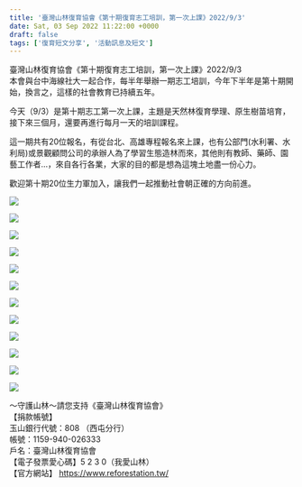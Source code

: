 ```yaml
---
title: '臺灣山林復育協會《第十期復育志工培訓，第一次上課》2022/9/3'
date: Sat, 03 Sep 2022 11:22:00 +0000
draft: false
tags: ['復育短文分享', '活動訊息及短文']
---
```


臺灣山林復育協會《第十期復育志工培訓，第一次上課》2022/9/3  
本會與台中海線社大一起合作，每半年舉辦一期志工培訓，今年下半年是第十期開始，換言之，這樣的社會教育已持續五年。

今天（9/3）是第十期志工第一次上課，主題是天然林復育學理、原生樹苗培育，接下來三個月，還要再進行每月一天的培訓課程。

這一期共有20位報名，有從台北、高雄專程報名來上課，也有公部門(水利署、水利局)或景觀顧問公司的承辦人為了學習生態造林而來，其他則有教師、藥師、園藝工作者…，來自各行各業，大家的目的都是想為這塊土地盡一份心力。

歡迎第十期20位生力軍加入，讓我們一起推動社會朝正確的方向前進。

![](https://www.reforestation.tw/wp-content/uploads/2022/11/E348C3A0-0E0E-4CDC-84FD-A10C38542B5B.jpeg)

![](https://www.reforestation.tw/wp-content/uploads/2022/11/3125C29C-DB80-4777-A195-3ACEEE2A5CA8.jpeg)

![](https://www.reforestation.tw/wp-content/uploads/2022/11/1B2F9171-CFC6-4307-B0BA-408D412424F3.jpeg)

![](https://www.reforestation.tw/wp-content/uploads/2022/11/BCFE1777-7A5A-4D20-AAA3-5C530F25FDFF.jpeg)

![](https://www.reforestation.tw/wp-content/uploads/2022/11/6D16B25C-06D7-4094-B8A2-79E826A70428.jpeg)

![](https://www.reforestation.tw/wp-content/uploads/2022/11/F7C5BD4D-1B38-4034-AF59-6B102E384859.jpeg)

![](https://www.reforestation.tw/wp-content/uploads/2022/11/52ECA975-B6EE-41CC-AC43-559A8A49FEB3.jpeg)

![](https://www.reforestation.tw/wp-content/uploads/2022/11/E8F05888-7F59-4E23-B2AB-6C8152B5DC71.jpeg)

![](https://www.reforestation.tw/wp-content/uploads/2022/11/1217B8CB-7527-426A-8E7A-0E8467AE7057.jpeg)

![](https://www.reforestation.tw/wp-content/uploads/2022/11/5B31CEC4-490B-4DD5-871E-9E97EBE8F541.jpeg)

![](https://www.reforestation.tw/wp-content/uploads/2022/11/DFB7E282-782F-453C-9984-D6126263DC6B.jpeg)

![](https://www.reforestation.tw/wp-content/uploads/2022/11/4B27AB02-9BC8-4EA1-835D-6EE02771107A.jpeg)

～守護山林～請您支持《臺灣山林復育協會》  
【捐款帳號】  
玉山銀行代號：808 （西屯分行）  
帳號：1159-940-026333  
戶名：臺灣山林復育協會  
【電子發票愛心碼】5 2 3 0（我愛山林）  
【官方網站】 https://www.reforestation.tw/